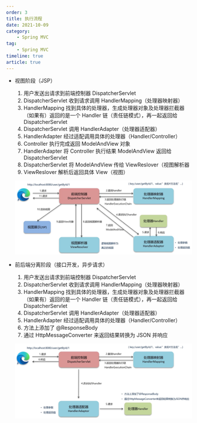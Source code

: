 ```yaml
---
order: 3
title: 执行流程
date: 2021-10-09
category: 
    - Spring MVC
tag: 
    - Spring MVC
timeline: true
article: true
---
```


- 视图阶段（JSP）

   1. 用户发送出请求到前端控制器 DispatcherServlet
   2. DispatcherServlet 收到请求调用 HandlerMapping（处理器映射器）
   3. HandlerMapping 找到具体的处理器，生成处理器对象及处理器拦截器（如果有）返回的是一个 Handler 链（责任链模式），再一起返回给 DispatcherServlet
   4. DispatcherServlet 调用 HandlerAdapter（处理器适配器）
   5. HandlerAdapter 经过适配调用具体的处理器（Handler/Controller）
   6. Controller 执行完成返回 ModelAndView 对象
   7. HandlerAdapter 将 Controller 执行结果 ModelAndView 返回给 DispatcherServlet
   8. DispatcherServlet 将 ModelAndView 传给 ViewReslover（视图解析器
   9. ViewReslover 解析后返回具体 View（视图）

   ![](https://raw.githubusercontent.com/du-mozzie/PicGo/master/images/image-20240729193930322.png)

- 前后端分离阶段（接口开发，异步请求）

  1. 用户发送出请求到前端控制器 DispatcherServlet
  2. DispatcherServlet 收到请求调用 HandlerMapping（处理器映射器）
  3. HandlerMapping 找到具体的处理器，生成处理器对象及处理器拦截器（如果有）返回的是一个 Handler 链（责任链模式），再一起返回给 DispatcherServlet
  4. DispatcherServlet 调用 HandlerAdapter（处理器适配器）
  5. HandlerAdapter 经过适配调用具体的处理器（Handler/Controller）
  6. 方法上添加了 @ResponseBody
  7. 通过 HttpMessageConverter 来返回结果转换为 JSON 并响应

  ![](https://raw.githubusercontent.com/du-mozzie/PicGo/master/images/image-20240729194344371.png)